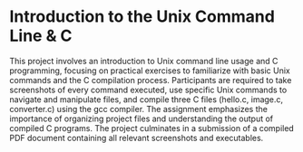 # Introduction to the Unix Command Line & C
This project involves an introduction to Unix command line usage and C programming, focusing on practical exercises to familiarize with basic Unix commands and the C compilation process. Participants are required to take screenshots of every command executed, use specific Unix commands to navigate and manipulate files, and compile three C files (hello.c, image.c, converter.c) using the gcc compiler. The assignment emphasizes the importance of organizing project files and understanding the output of compiled C programs. The project culminates in a submission of a compiled PDF document containing all relevant screenshots and executables.

